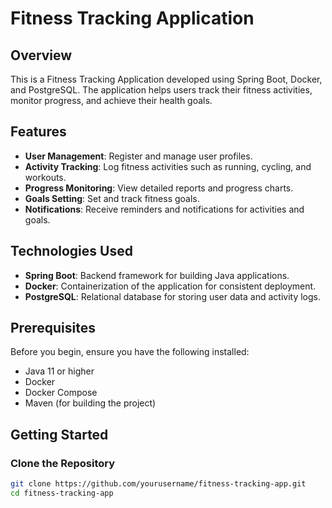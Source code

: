 # Fitness Tracking Application

## Overview

This is a Fitness Tracking Application developed using Spring Boot, Docker, and PostgreSQL. The application helps users track their fitness activities, monitor progress, and achieve their health goals.

## Features

- **User Management**: Register and manage user profiles.
- **Activity Tracking**: Log fitness activities such as running, cycling, and workouts.
- **Progress Monitoring**: View detailed reports and progress charts.
- **Goals Setting**: Set and track fitness goals.
- **Notifications**: Receive reminders and notifications for activities and goals.

## Technologies Used

- **Spring Boot**: Backend framework for building Java applications.
- **Docker**: Containerization of the application for consistent deployment.
- **PostgreSQL**: Relational database for storing user data and activity logs.

## Prerequisites

Before you begin, ensure you have the following installed:

- Java 11 or higher
- Docker
- Docker Compose
- Maven (for building the project)

## Getting Started

### Clone the Repository

```bash
git clone https://github.com/yourusername/fitness-tracking-app.git
cd fitness-tracking-app
